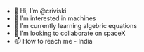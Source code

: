 - 👋 Hi, I’m @criviski
- 👀 I’m interested in machines
- 🌱 I’m currently learning algebric equations
- 💞️ I’m looking to collaborate on spaceX
- 📫 How to reach me - India 

<!---
criviski/cinshki 
--->
